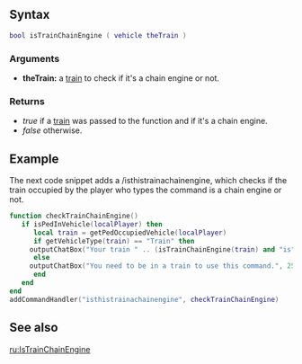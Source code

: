 Syntax
------

``` lua
bool isTrainChainEngine ( vehicle theTrain )   
```

### Arguments

-   **theTrain:** a [train](/Element/Vehicle.md "wikilink") to check if it's a chain engine or not.

### Returns

-   *true* if a [train](/Element/Vehicle.md "wikilink") was passed to the function and if it's a chain engine.
-   *false* otherwise.

Example
-------

The next code snippet adds a /isthistrainachainengine, which checks if the train occupied by the player who types the command is a chain engine or not.

``` lua
function checkTrainChainEngine()
   if isPedInVehicle(localPlayer) then
      local train = getPedOccupiedVehicle(localPlayer)
      if getVehicleType(train) == "Train" then
     outputChatBox("Your train " .. (isTrainChainEngine(train) and "is" or "isn't") .. " a chain engine.", 255, 128, 0)
      else
     outputChatBox("You need to be in a train to use this command.", 255, 0, 0)
      end
   end
end
addCommandHandler("isthistrainachainengine", checkTrainChainEngine)
```

See also
--------

[ru:IsTrainChainEngine](/ru:IsTrainChainEngine.md "wikilink")
